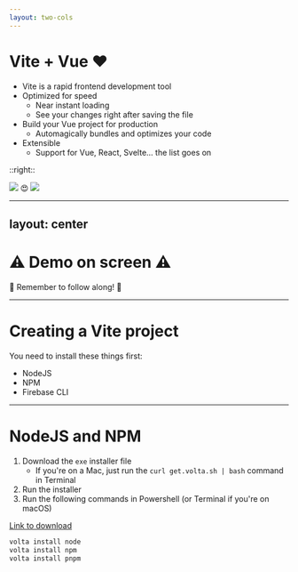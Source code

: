 ```yaml
---
layout: two-cols
---
```


# Vite + Vue ❤️

<v-clicks>

* Vite is a rapid frontend development tool
* Optimized for speed
  * Near instant loading
  * See your changes right after saving the file
* Build your Vue project for production
  * Automagically bundles and optimizes your code
* Extensible
  * Support for Vue, React, Svelte... the list goes on

</v-clicks>

::right::

<div class="h-full flex items-center justify-center">
  <div class="flex items-center justify-center text-7xl">
    <img class="w-32" src="https://api.iconify.design/logos:vitejs.svg"/>
      😍
    <img class="w-32" src="https://api.iconify.design/logos:vue.svg"/>
  </div>
</div>

---
layout: center
---

<div class="text-center">

# ⚠️ Demo on screen ⚠️

🙌 Remember to follow along! 🙌

</div>

---

# Creating a Vite project

You need to install these things first:
* NodeJS
* NPM
* Firebase CLI

---

# NodeJS and NPM

1. Download the `exe` installer file
    * If you're on a Mac, just run the `curl get.volta.sh | bash` command in Terminal
2. Run the installer
3. Run the following commands in Powershell (or Terminal if you're on macOS)

[Link to download](https://docs.volta.sh/guide/getting-started#windows-installation)

```bash
volta install node
volta install npm
volta install pnpm
```

